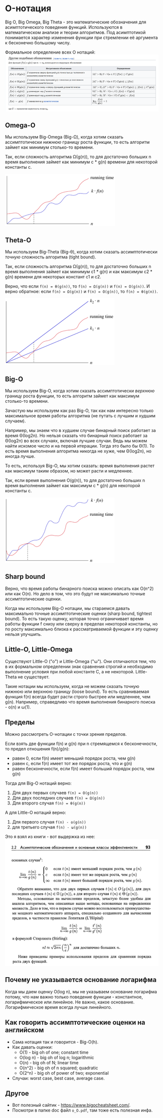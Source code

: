 # O-нотация

Big O, Big Omega, Big Theta - это математические обозначения для асимптотического поведения функций. Используются в
математическом анализе и теории алгоритмов. Под асимптотикой понимается характер изменения функции при стремлении её
аргумента к бесконечно большому числу.

Формальное определение всех O нотаций:
![img_5.png](assets/img_5.png)

## Omega-O

Мы используем Big-Omega (Big-Ω), когда хотим сказать ассимптотически *нижнюю* границу роста функции, то есть алгоритм
займет как минимум столько-то времени.

Так, если сложность алгоритма Ω(g(n)), то для достаточно больших n время выполнения займет как минимум c * g(n)
времени для некоторой константы c.

![img_6.png](assets/img_6.png)

## Theta-O

Мы используем Big-Theta (Big-θ), когда хотим сказать ассимптотически *точную* сложность алгоритма (tight bound).

Так, если сложность алгоритма Ω(g(n)), то для достаточно больших n время выполнения займет как минимум c1 * g(n) и как
максимум c2 * g(n) времени для некоторых констант c1 и c2.

Верно, что если `f(n) = θ(g(n))`, то `f(n) = Ω(g(n))` и `f(n) = O(g(n))`. И верно обратное: если `f(n) = Ω(g(n))`
и `f(n) = O(g(n))`, то `f(n) = θ(g(n))`.

![img_7.png](assets/img_7.png)

## Big-O

Мы используем Big-O, когда хотим сказать ассимптотически *верхнюю* границу роста функции, то есть алгоритм займет как
максимум столько-то времени.

Зачастую мы используем как раз Big-O, так как нам интересно только максимальное время работы алгоритма (не путать с
лучшим и худшим случаем).

Например, мы знаем что в худшем случае бинарный поиск работает за время Θ(log2n). Но нельзя сказать что бинарный поиск
работает за Θ(log2n) во всех случаях, включая лучшие случаи. Ведь мы можем найти искомое число и на первой итерации.
Тогда это было бы Θ(1). То есть время выполнения алгоритма никогда не хуже, чем Θ(log2n), но иногда лучше.

То есть, используя Big-O, мы хотим сказать: время выполнения растет как максимум таким образом, но может расти и
медленнее.

Так, если время выполнения O(g(n)), то для достаточно больших n время выполнения займет как максимум c * g(n) для
некоторой константы c.

![img_8.png](assets/img_8.png)

## Sharp bound

Верно, что время работы бинарного поиска можно описать как O(n^2) или как O(n). Но дело в том, что это будут не
максимально точные ассимптотические оценки.

Когда мы используем Big-O нотации, мы стараемся давать максимально точные ассимптотические оценки (sharp bound, tightest
bound). То есть такую оценку, которая точно ограничивает время работы функции f снизу или сверху в пределах некоторой
константы, но по росту максимально близка к рассматриваемой функции и эту оценку нельзя улучшить.

## Little-O, Little-Omega

Существуют Little-O ("o") и Little-Omega ("ω"). Они отличаются тем, что в их формальном определении знак сравнения
строгий и необходимо выполнение условия при любой константе C, а не некоторой. Little-Theta не существует.

Такие нотации мы используем, когда не можем сказать точную нижнюю или верхнюю границу (loose bound). То есть
сравниваемая функция f(n) всегда будет расти строго быстрее или медленнее, чем g(n). Например, справедливо что время
выполнения бинарного поиска - o(n) и ω(1).

## Пределы

Можно рассмотреть O-нотации с точки зрения пределов.

Если взять две функции f(n) и g(n) при n стремящемся к бесконечности, то предел отношения f(n)/g(n):

- равен 0, если f(n) имеет меньший порядок роста, чем g(n)
- равен c, если f(n) имеет тот же порядок роста, что и g(n)
- равен бесконечности, если f(n) имеет больший порядок роста, чем g(n)

Тогда для Big-O нотаций верно:

1. Для двух первых случаев `f(n) = O(g(n))`
2. Для двух последних случаев `f(n) = Ω(g(n))`
3. Для второго случая `f(n) = θ(g(n))`

А для Little-O нотаций верно:

1. Для первого случая `f(n) - o(g(n))`
2. для третьего случая `f(n) - ω(g(n))`

Это я взял из книги - вот выдержка из нее:
![](Порядок_роста_функций_(пределы).png)

## Почему не указывается основание логарифма

Когда мы даем оценку O(log n), мы не указываем основание логарифма потому, что нам важно только поведение функции -
константное, логарифмическое или линейное. Не важно, какое основание. Логарифмическое время всегда лучше линейного.

## Как говорить ассимптотические оценки на английском

- Сама нотация так и говорится - Big-O(h).
- Как давать оценки:
    - O(1) - big oh of one; constant time
    - O(log n) - big oh of log n; logarithmic
    - O(n) - big oh of N; linear time
    - O(n^2) - big oh of n squared; quadratic
    - O(2^n) - big oh of power of two; exponential
- Случаи: worst case, best case, average case.

## Другое

- Вот полезный сайтик - https://www.bigocheatsheet.com/.
- Посмотри в папке doc файл `o_O.pdf`, там тоже есть полезная инфа.